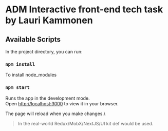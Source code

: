 # ADM Interactive front-end tech task by Lauri Kammonen

## Available Scripts

In the project directory, you can run:

### `npm install`

To install node_modules

### `npm start`

Runs the app in the development mode.\
Open [http://localhost:3000](http://localhost:3000) to view it in your browser.

The page will reload when you make changes.\

> In the real-world Redux/MobX/NextJS/UI kit def would be used.
